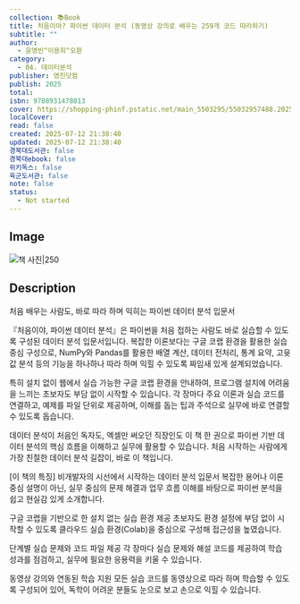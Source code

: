 ```yaml
---
collection: 📚Book
title: 처음이야? 파이썬 데이터 분석 (동영상 강의로 배우는 259개 코드 따라하기)
subtitle: ""
author:
  - 윤영빈^이용희^오환
category:
  - 04. 데이터분석
publisher: 영진닷컴
publish: 2025
total:
isbn: 9788931478013
cover: https://shopping-phinf.pstatic.net/main_5503295/55032957488.20250531092113.jpg
localCover:
read: false
created: 2025-07-12 21:38:40
updated: 2025-07-12 21:38:40
경북대도서관: false
경북대ebook: false
위키독스: false
육군도서관: false
note: false
status:
  - Not started
---
```


## Image
![책 사진|250](https://shopping-phinf.pstatic.net/main_5503295/55032957488.20250531092113.jpg)

## Description
처음 배우는 사람도, 바로 따라 하며 익히는 파이썬 데이터 분석 입문서

『처음이야, 파이썬 데이터 분석』은 파이썬을 처음 접하는 사람도 바로 실습할 수 있도록 구성된 데이터 분석 입문서입니다. 복잡한 이론보다는 구글 코랩 환경을 활용한 실습 중심 구성으로, NumPy와 Pandas를 활용한 배열 계산, 데이터 전처리, 통계 요약, 고윳값 분석 등의 기능을 하나하나 따라 하며 익힐 수 있도록 짜임새 있게 설계되었습니다.

특히 설치 없이 웹에서 실습 가능한 구글 코랩 환경을 안내하여, 프로그램 설치에 어려움을 느끼는 초보자도 부담 없이 시작할 수 있습니다. 각 장마다 주요 이론과 실습 코드를 연결하고, 예제를 파일 단위로 제공하며, 이해를 돕는 팁과 주석으로 실무에 바로 연결할 수 있도록 돕습니다.

데이터 분석이 처음인 독자도, 엑셀만 써오던 직장인도 이 책 한 권으로 파이썬 기반 데이터 분석의 핵심 흐름을 이해하고 실무에 활용할 수 있습니다.
처음 시작하는 사람에게 가장 친절한 데이터 분석 길잡이, 바로 이 책입니다.

[이 책의 특징]
비개발자의 시선에서 시작하는 데이터 분석 입문서
복잡한 용어나 이론 중심 설명이 아닌, 실무 중심의 문제 해결과 업무 흐름 이해를 바탕으로 파이썬 분석을 쉽고 현실감 있게 소개합니다.

구글 코랩을 기반으로 한 설치 없는 실습 환경 제공
초보자도 환경 설정에 부담 없이 시작할 수 있도록 클라우드 실습 환경(Colab)을 중심으로 구성해 접근성을 높였습니다.

단계별 실습 문제와 코드 파일 제공
각 장마다 실습 문제와 해설 코드를 제공하여 학습 성과를 점검하고, 실무에 필요한 응용력을 키울 수 있습니다.

동영상 강의와 연동된 학습 지원
모든 실습 코드를 동영상으로 따라 하며 학습할 수 있도록 구성되어 있어, 독학이 어려운 분들도 눈으로 보고 손으로 익힐 수 있습니다.